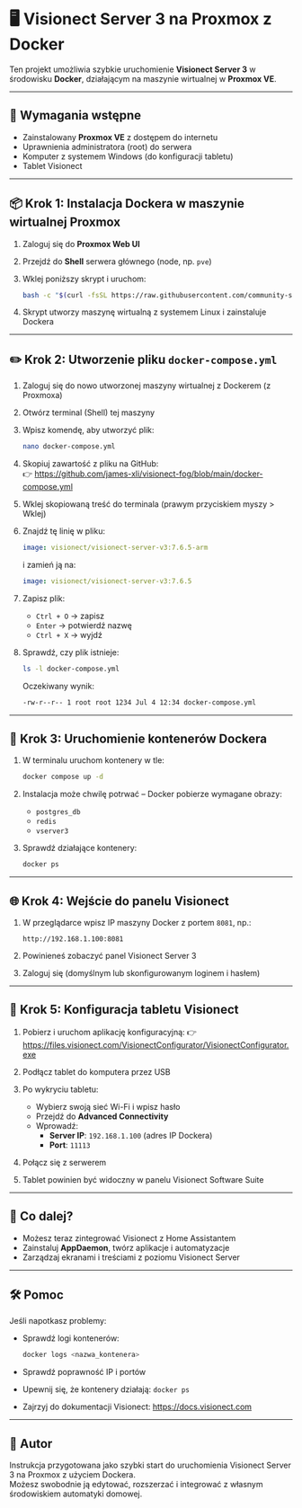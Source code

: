 # 🖥️ Visionect Server 3 na Proxmox z Docker

Ten projekt umożliwia szybkie uruchomienie **Visionect Server 3** w środowisku **Docker**, działającym na maszynie wirtualnej w **Proxmox VE**.

---

## 🧰 Wymagania wstępne

- Zainstalowany **Proxmox VE** z dostępem do internetu
- Uprawnienia administratora (root) do serwera
- Komputer z systemem Windows (do konfiguracji tabletu)
- Tablet Visionect

---

## 📦 Krok 1: Instalacja Dockera w maszynie wirtualnej Proxmox

1. Zaloguj się do **Proxmox Web UI**
2. Przejdź do **Shell** serwera głównego (node, np. `pve`)
3. Wklej poniższy skrypt i uruchom:

   ```bash
   bash -c "$(curl -fsSL https://raw.githubusercontent.com/community-scripts/ProxmoxVE/main/vm/docker-vm.sh)"
   ```

4. Skrypt utworzy maszynę wirtualną z systemem Linux i zainstaluje Dockera

---

## ✏️ Krok 2: Utworzenie pliku `docker-compose.yml`

1. Zaloguj się do nowo utworzonej maszyny wirtualnej z Dockerem (z Proxmoxa)

2. Otwórz terminal (Shell) tej maszyny

3. Wpisz komendę, aby utworzyć plik:

   ```bash
   nano docker-compose.yml
   ```

4. Skopiuj zawartość z pliku na GitHub:  
   👉 https://github.com/james-xli/visionect-fog/blob/main/docker-compose.yml

5. Wklej skopiowaną treść do terminala (prawym przyciskiem myszy > Wklej)

6. Znajdź tę linię w pliku:

   ```yaml
   image: visionect/visionect-server-v3:7.6.5-arm
   ```

   i zamień ją na:

   ```yaml
   image: visionect/visionect-server-v3:7.6.5
   ```

7. Zapisz plik:

   - `Ctrl + O` → zapisz  
   - `Enter` → potwierdź nazwę  
   - `Ctrl + X` → wyjdź

8. Sprawdź, czy plik istnieje:

   ```bash
   ls -l docker-compose.yml
   ```

   Oczekiwany wynik:

   ```bash
   -rw-r--r-- 1 root root 1234 Jul 4 12:34 docker-compose.yml
   ```

---

## 🚀 Krok 3: Uruchomienie kontenerów Dockera

1. W terminalu uruchom kontenery w tle:

   ```bash
   docker compose up -d
   ```

2. Instalacja może chwilę potrwać – Docker pobierze wymagane obrazy:
   - `postgres_db`
   - `redis`
   - `vserver3`

3. Sprawdź działające kontenery:

   ```bash
   docker ps
   ```

---

## 🌐 Krok 4: Wejście do panelu Visionect

1. W przeglądarce wpisz IP maszyny Docker z portem `8081`, np.:

   ```
   http://192.168.1.100:8081
   ```

2. Powinieneś zobaczyć panel Visionect Server 3

3. Zaloguj się (domyślnym lub skonfigurowanym loginem i hasłem)

---

## 📲 Krok 5: Konfiguracja tabletu Visionect

1. Pobierz i uruchom aplikację konfiguracyjną:
   👉 https://files.visionect.com/VisionectConfigurator/VisionectConfigurator.exe

2. Podłącz tablet do komputera przez USB

3. Po wykryciu tabletu:
   - Wybierz swoją sieć Wi-Fi i wpisz hasło
   - Przejdź do **Advanced Connectivity**
   - Wprowadź:
     - **Server IP**: `192.168.1.100` (adres IP Dockera)
     - **Port**: `11113`

4. Połącz się z serwerem

5. Tablet powinien być widoczny w panelu Visionect Software Suite

---

## 🧠 Co dalej?

- Możesz teraz zintegrować Visionect z Home Assistantem
- Zainstaluj **AppDaemon**, twórz aplikacje i automatyzacje
- Zarządzaj ekranami i treściami z poziomu Visionect Server

---

## 🛠️ Pomoc

Jeśli napotkasz problemy:

- Sprawdź logi kontenerów:

  ```bash
  docker logs <nazwa_kontenera>
  ```

- Sprawdź poprawność IP i portów
- Upewnij się, że kontenery działają: `docker ps`
- Zajrzyj do dokumentacji Visionect: https://docs.visionect.com

---

## 📌 Autor

Instrukcja przygotowana jako szybki start do uruchomienia Visionect Server 3 na Proxmox z użyciem Dockera.  
Możesz swobodnie ją edytować, rozszerzać i integrować z własnym środowiskiem automatyki domowej.
